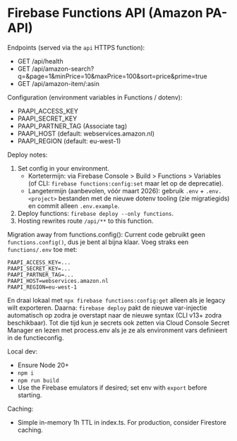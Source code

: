 # Firebase Functions API (Amazon PA-API)

Endpoints (served via the `api` HTTPS function):
- GET /api/health
- GET /api/amazon-search?q=<keywords>&page=1&minPrice=10&maxPrice=100&sort=price&prime=true
- GET /api/amazon-item/:asin

Configuration (environment variables in Functions / dotenv):
- PAAPI_ACCESS_KEY
- PAAPI_SECRET_KEY
- PAAPI_PARTNER_TAG (Associate tag)
- PAAPI_HOST (default: webservices.amazon.nl)
- PAAPI_REGION (default: eu-west-1)

Deploy notes:
1. Set config in your environment.
	- Kortetermijn: via Firebase Console > Build > Functions > Variables (of CLI: `firebase functions:config:set` maar let op de deprecatie).
	- Langetermijn (aanbevolen, vóór maart 2026): gebruik `.env` + `.env.<project>` bestanden met de nieuwe dotenv tooling (zie migratiegids) en commit alleen `.env.example`.
2. Deploy functions: `firebase deploy --only functions`.
3. Hosting rewrites route `/api/**` to this function.

Migration away from functions.config():
Current code gebruikt geen `functions.config()`, dus je bent al bijna klaar. Voeg straks een `functions/.env` toe met:
```
PAAPI_ACCESS_KEY=...
PAAPI_SECRET_KEY=...
PAAPI_PARTNER_TAG=...
PAAPI_HOST=webservices.amazon.nl
PAAPI_REGION=eu-west-1
```
En draai lokaal met `npx firebase functions:config:get` alleen als je legacy wilt exporteren. Daarna: `firebase deploy` pakt de nieuwe var-injectie automatisch op zodra je overstapt naar de nieuwe syntax (CLI v13+ zodra beschikbaar). Tot die tijd kun je secrets ook zetten via Cloud Console Secret Manager en lezen met process.env als je ze als environment vars definieert in de functieconfig.

Local dev:
- Ensure Node 20+
- `npm i`
- `npm run build`
- Use the Firebase emulators if desired; set env with `export` before starting.

Caching:
- Simple in-memory 1h TTL in index.ts. For production, consider Firestore caching.

